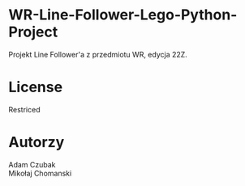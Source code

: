 # WR-Line-Follower-Lego-Python-Project
Projekt Line Follower'a z przedmiotu WR, edycja 22Z.
# License
Restriced

# Autorzy
Adam Czubak </br>
Mikołaj Chomanski
